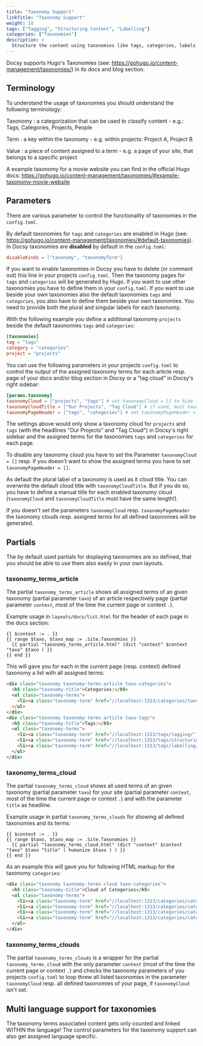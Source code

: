 ```yaml
---
title: "Taxonomy Support"
linkTitle: "Taxonomy Support"
weight: 10
tags: ["Tagging", "Structuring Content", "Labelling"]
categories: ["Taxonomies"]
description: >
  Structure the content using taxonomies like tags, categories, labels.
---
```


Docsy supports Hugo's Taxonomies (see: https://gohugo.io/content-management/taxonomies/) in its docs and blog section. 

## Terminology

To understand the usage of taxonomies you should understand the following terminology:

Taxonomy
: a categorization that can be used to classify content - e.g.: Tags, Categories, Projects, People

Term
: a key within the taxonomy - e.g. within projects: Project A, Project B

Value
: a piece of content assigned to a term - e.g. a page of your site, that belongs to a specific project

A example taxonomy for a movie website you can find in the official Hugo docs: https://gohugo.io/content-management/taxonomies/#example-taxonomy-movie-website

## Parameters

There are various parameter to control the functionality of taxonomies in the `config.toml`.

By default taxonomies for `tags` and `categories` are enabled in Hugo (see: https://gohugo.io/content-management/taxonomies/#default-taxonomies). In Docsy taxonomies are __disabled__ by default in the `config.toml`:

```toml
disableKinds = ["taxonomy", "taxonomyTerm"]
```

If you want to enable taxonomies in Docsy you have to delete (or comment out) this line in your projects `config.toml`. Then the taxonomy pages for `tags` and `categories` will be generated by Hugo. If you want to use other taxonomies you have to define them in your `config.toml`. If you want to use beside your own taxonomies also the default taxonomies `tags` and `categories`, you also have to define them beside your own taxonomies. You need to provide both the plural and singular labels for each taxonomy.

With the following example you define a additional taxonomy `projects` beside the default taxonomies `tags` and `categories`:

```toml
[taxonomies]
tag = "tags"
category = "categories"
project = "projects"
```

You can use the following parameters in your projects `config.toml` to control the output of the assigned taxonomy terms for each article resp. page of your docs and/or blog section in Docsy or a "tag cloud" in Docsy's right sidebar:

```toml
[params.taxonomy]
taxonomyCloud = ["projects", "tags"] # set taxonomyCloud = [] to hide taxonomy clouds
taxonomyCloudTitle = ["Our Projects", "Tag Cloud"] # if used, must have same lang as taxonomyCloud
taxonomyPageHeader = ["tags", "categories"] # set taxonomyPageHeader = [] to hide taxonomies on the page headers
```

The settings above would only show a taxonomy cloud for `projects` and `tags` (with the headlines "Our Projects" and "Tag Cloud") in Docsy's right sidebar and the assigned terms for the taxonomies `tags` and `categories` for each page. 

To disable any taxonomy cloud you have to set the Parameter `taxonomyCloud = []` resp. if you doesn't want to show the assigned terms you have to set `taxonomyPageHeader = []`. 

As default the plural label of a taxonomy is used as it cloud title. You can overwrite the default cloud title with `taxonomyCloudTitle`. But if you do so, you have to define a manual title for each enabled taxonomy cloud (`taxonomyCloud` and `taxonomyCloudTitle` must have the same length!). 

If you doesn't set the parameters `taxonomyCloud` resp. `taxonomyPageHeader` the taxonomy clouds resp. assigned terms for all defined taxonomies will be generated.
## Partials

The by default used partials for displaying taxonomies are so defined, that you should be able to use them also easily in your own layouts.

### taxonomy_terms_article

The partial `taxonomy_terms_article` shows all assigned terms of an given taxonomy (partial parameter `taxo`) of an article respectively page (partial parameter `context`, most of the time the current page or context `.`).

Example usage in `layouts/docs/list.html` for the header of each page in the docs section:

```go-html-template
{{ $context := . }}
{{ range $taxo, $taxo_map := .Site.Taxonomies }}
  {{ partial "taxonomy_terms_article.html" (dict "context" $context "taxo" $taxo ) }}
{{ end }}
```

This will gave you for each in the current page (resp. context) defined taxonomy a list with all assigned terms:
```html
<div class="taxonomy taxonomy-terms-article taxo-categories">
  <h5 class="taxonomy-title">Categories:</h5>
  <ul class="taxonomy-terms">
    <li><a class="taxonomy-term" href="//localhost:1313/categories/taxonomies/" data-taxonomy-term="taxonomies"><span class="taxonomy-label">Taxonomies</span></a></li>
  </ul>
</div>
<div class="taxonomy taxonomy-terms-article taxo-tags">
  <h5 class="taxonomy-title">Tags:</h5>
  <ul class="taxonomy-terms">
    <li><a class="taxonomy-term" href="//localhost:1313/tags/tagging/" data-taxonomy-term="tagging"><span class="taxonomy-label">Tagging</span></a></li>
    <li><a class="taxonomy-term" href="//localhost:1313/tags/structuring-content/" data-taxonomy-term="structuring-content"><span class="taxonomy-label">Structuring Content</span></a></li>
    <li><a class="taxonomy-term" href="//localhost:1313/tags/labelling/" data-taxonomy-term="labelling"><span class="taxonomy-label">Labelling</span></a></li>
  </ul>
</div>
```

### taxonomy_terms_cloud

The partial `taxonomy_terms_cloud` shows all used terms of an given taxonomy (partial parameter `taxo`) for your site (partial parameter `context`, most of the time the current page or context `.`) and with the parameter `title` as headline.

Example usage in partial `taxonomy_terms_clouds` for showing all defined taxonomies and its terms:

```go-html-template
{{ $context := . }}
{{ range $taxo, $taxo_map := .Site.Taxonomies }}
  {{ partial "taxonomy_terms_cloud.html" (dict "context" $context "taxo" $taxo "title" ( humanize $taxo ) ) }}
{{ end }}
```

As an example this will gave you for following HTML markup for the taxonomy `categories`:
```html
<div class="taxonomy taxonomy-terms-cloud taxo-categories">
  <h5 class="taxonomy-title">Cloud of Categories</h5>
  <ul class="taxonomy-terms">
    <li><a class="taxonomy-term" href="//localhost:1313/categories/category-1/" data-taxonomy-term="category-1"><span class="taxonomy-label">category 1</span><span class="taxonomy-count">3</span></a></li>
    <li><a class="taxonomy-term" href="//localhost:1313/categories/category-2/" data-taxonomy-term="category-2"><span class="taxonomy-label">category 2</span><span class="taxonomy-count">1</span></a></li>
    <li><a class="taxonomy-term" href="//localhost:1313/categories/category-3/" data-taxonomy-term="category-3"><span class="taxonomy-label">category 3</span><span class="taxonomy-count">2</span></a></li>
    <li><a class="taxonomy-term" href="//localhost:1313/categories/category-4/" data-taxonomy-term="category-4"><span class="taxonomy-label">category 4</span><span class="taxonomy-count">6</span></a></li>
  </ul>
</div>
```

### taxonomy_terms_clouds

The partial `taxonomy_terms_clouds` is a wrapper for the partial `taxonomy_terms_cloud` with the only parameter `context` (most of the time the current page or context `.`) and checks the taxonomy parameters of you projects `config.toml` to loop threw all listed taxonomies in the parameter `taxonomyCloud` resp. all defined taxonomies of your page, if `taxonomyCloud` isn't set.

## Multi language support for taxonomies

The taxonomy terms associated content gets only counted and linked WITHIN the language! The control parameters for the taxonomy support can also get assigned language specific.